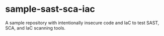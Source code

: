 # sample-sast-sca-iac
A sample repository with intentionally insecure code and IaC to test SAST, SCA, and IaC scanning tools.
